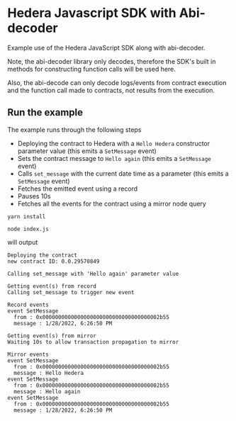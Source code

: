 # Hedera Javascript SDK with Abi-decoder

Example use of the Hedera JavaScript SDK along with abi-decoder.

Note, the abi-decoder library only decodes, therefore the SDK's built in methods for constructing function calls will be used here.

Also, the abi-decode can only decode logs/events from contract execution and the function call made to contracts, not results from the execution.

## Run the example

The example runs through the following steps
* Deploying the contract to Hedera with a `Hello Hedera` constructor parameter value (this emits a `SetMessage` event)
* Sets the contract message to `Hello again` (this emits a `SetMessage` event)
* Calls `set_message` with the current date time as a parameter (this emits a `SetMessage` event)
* Fetches the emitted event using a record
* Pauses 10s
* Fetches all the events for the contract using a mirror node query

```shell
yarn install

node index.js
```

will output

```shell
Deploying the contract
new contract ID: 0.0.29570849

Calling set_message with 'Hello again' parameter value

Getting event(s) from record
Calling set_message to trigger new event

Record events
event SetMessage
  from : 0x0000000000000000000000000000000000002b55
  message : 1/28/2022, 6:26:50 PM

Getting event(s) from mirror
Waiting 10s to allow transaction propagation to mirror

Mirror events
event SetMessage
  from : 0x0000000000000000000000000000000000002b55
  message : Hello Hedera
event SetMessage
  from : 0x0000000000000000000000000000000000002b55
  message : Hello again
event SetMessage
  from : 0x0000000000000000000000000000000000002b55
  message : 1/28/2022, 6:26:50 PM
```
